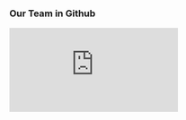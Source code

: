 ### Our Team in Github
![team](https://cn.widgetstore.net/view/index.html?q=b57f990f64636f22001a849e2cfd8989.a45325976672570e03237558687ecb90)
